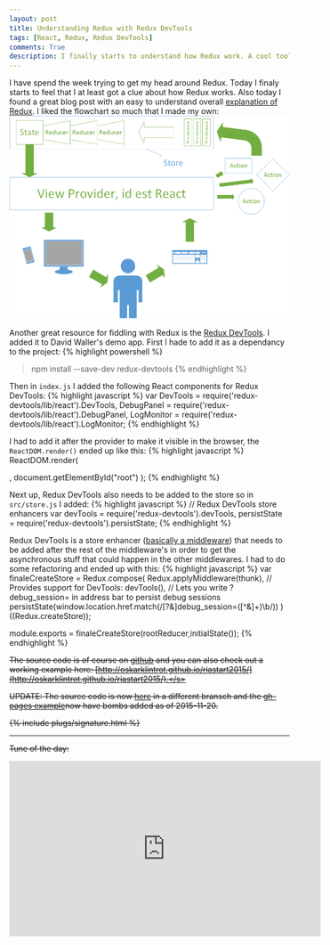 ```yaml
---
layout: post
title: Understanding Redux with Redux DevTools
tags: [React, Redux, Redux DevTools]
comments: True
description: I finally starts to understand how Redux work. A cool tool I have found is Redux DevTools which let's you see what's actually is going on in your application
---
```

I have spend the week trying to get my head around Redux. Today I finaly starts to feel that I at least got a clue about how Redux works. Also today I found a great blog post with an easy to understand overall [explanation of Redux](http://staltz.com/unidirectional-user-interface-architectures.html). I liked the flowchart so much that I made my own:
![Flowchart over Redux](https://raw.githubusercontent.com/OskarKlintrotSkolarbeteWP14/2dv607.oskarklintrot.se/gh-pages/public/redux_workflow.png)

Another great resource for fiddling with Redux is the [Redux DevTools](https://www.npmjs.com/package/redux-devtools). I added it to David Waller's demo app. First I hade to add it as a dependancy to the project:
{% highlight powershell %}
> npm install --save-dev redux-devtools
{% endhighlight %}

Then in `index.js` I added the following React components for Redux DevTools:
{% highlight javascript %}
var DevTools = require('redux-devtools/lib/react').DevTools,
  DebugPanel = require('redux-devtools/lib/react').DebugPanel,
  LogMonitor = require('redux-devtools/lib/react').LogMonitor;
{% endhighlight %}

I had to add it after the provider to make it visible in the browser, the `ReactDOM.render()` ended up like this:
{% highlight javascript %}
ReactDOM.render(
	<div>
		<Provider store={store}>
			<Router routes={routes}/>
		</Provider>
		<DebugPanel top right bottom>
      <DevTools store={store} monitor={LogMonitor} />
    </DebugPanel>
	</div>,
	document.getElementById("root")
);
{% endhighlight %}

Next up, Redux DevTools also needs to be added to the store so in `src/store.js` I added:
{% highlight javascript %}
// Redux DevTools store enhancers
var devTools = require('redux-devtools').devTools,
	persistState = require('redux-devtools').persistState;
{% endhighlight %}

Redux DevTools is a store enhancer ([basically a middleware](http://rackt.org/redux/docs/Glossary.html#store-enhancer)) that needs to be added after the rest of the middleware's in order to get the asynchronous stuff that could happen in the other middlewares. I had to do some refactoring and ended up with this:
{% highlight javascript %}
var finaleCreateStore = Redux.compose(
	Redux.applyMiddleware(thunk),
	  // Provides support for DevTools:
    devTools(),
    // Lets you write ?debug_session=<name> in address bar to persist debug sessions
    persistState(window.location.href.match(/[?&]debug_session=([^&]+)\b/))
)((Redux.createStore));

module.exports = finaleCreateStore(rootReducer,initialState());
{% endhighlight %}

<s>The source code is of course on [github](https://github.com/oskarklintrot/riastart2015) and you can also check out a working example here: [http://oskarklintrot.github.io/riastart2015/](http://oskarklintrot.github.io/riastart2015/).</s>

UPDATE: The source code is now [here](https://github.com/OskarKlintrot/riastart2015/tree/original+devtools) in a different bransch and the [gh-pages example](http://oskarklintrot.github.io/riastart2015/)now have bombs added as of 2015-11-20.

{% include plugs/signature.html %}  

__________

Tune of the day:
<iframe width="560" height="315" src="https://www.youtube.com/embed/ZyYwjqkA-lw" frameborder="0" allowfullscreen></iframe>
